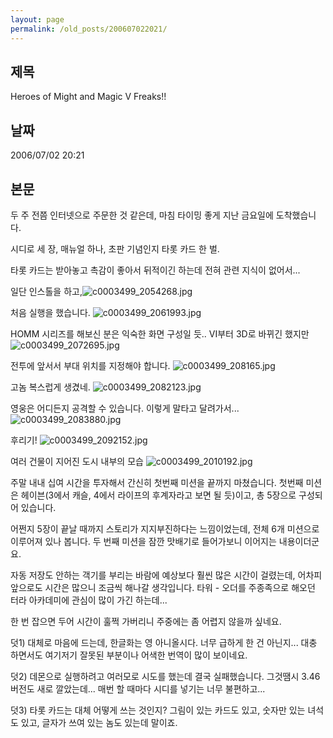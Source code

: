 ```yaml
---
layout: page
permalink: /old_posts/200607022021/
---
```


## 제목
Heroes of Might and Magic V Freaks!!

## 날짜
2006/07/02 20:21

## 본문
두 주 전쯤 인터넷으로 주문한 것 같은데, 마침 타이밍 좋게 지난 금요일에 도착했습니다.

시디로 세 장, 매뉴얼 하나, 초판 기념인지 타롯 카드 한 벌.

타롯 카드는 받아놓고 촉감이 좋아서 뒤적이긴 하는데 전혀 관련 지식이 없어서...




일단 인스톨을 하고,![c0003499_2054268.jpg](200607022021/c0003499_2054268.jpg)


처음 실행을 했습니다.
![c0003499_2061993.jpg](200607022021/c0003499_2061993.jpg)


HOMM 시리즈를 해보신 분은 익숙한 화면 구성일 듯.. VI부터 3D로 바뀌긴 했지만
![c0003499_2072695.jpg](200607022021/c0003499_2072695.jpg)



전투에 앞서서 부대 위치를 지정해야 합니다.
![c0003499_208165.jpg](200607022021/c0003499_208165.jpg)



고놈 복스럽게 생겼네.
![c0003499_2082123.jpg](200607022021/c0003499_2082123.jpg)



영웅은 어디든지 공격할 수 있습니다. 이렇게 말타고 달려가서...
![c0003499_2083880.jpg](200607022021/c0003499_2083880.jpg)

후리기!
![c0003499_2092152.jpg](200607022021/c0003499_2092152.jpg)



여러 건물이 지어진 도시 내부의 모습
![c0003499_2010192.jpg](200607022021/c0003499_2010192.jpg)





주말 내내 십여 시간을 투자해서 간신히 첫번째 미션을 끝까지 마쳤습니다. 첫번째 미션은 헤이븐(3에서 캐슬, 4에서 라이프의 후계자라고 보면 될 듯)이고, 총 5장으로 구성되어 있습니다.

어쩐지 5장이 끝날 때까지 스토리가 지지부진하다는 느낌이었는데, 전체 6개 미션으로 이루어져 있나 봅니다. 두 번째 미션을 잠깐 맛배기로 들어가보니 이어지는 내용이더군요.

자동 저장도 안하는 객기를 부리는 바람에 예상보다 훨씬 많은 시간이 걸렸는데, 어차피 앞으로도 시간은 많으니 조금씩 해나갈 생각입니다. 타워 - 오더를 주종족으로 해오던 터라 아카데미에 관심이 많이 가긴 하는데...

한 번 잡으면 두어 시간이 훌쩍 가버리니 주중에는 좀 어렵지 않을까 싶네요.

덧1) 대체로 마음에 드는데, 한글화는 영 아니올시다. 너무 급하게 한 건 아닌지... 대충 하면서도 여기저기 잘못된 부분이나 어색한 번역이 많이 보이네요.

덧2) 데몬으로 실행하려고 여러모로 시도를 했는데 결국 실패했습니다. 그것땜시 3.46 버전도 새로 깔았는데... 매번 할 때마다 시디를 넣기는 너무 불편하고...

덧3) 타롯 카드는 대체 어떻게 쓰는 것인지? 그림이 있는 카드도 있고, 숫자만 있는 녀석도 있고, 글자가 쓰여 있는 놈도 있는데 말이죠.
